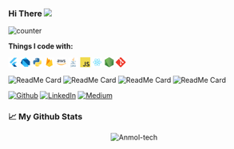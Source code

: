 ### Hi There <img src="https://media.giphy.com/media/hvRJCLFzcasrR4ia7z/giphy.gif" width="25px">

![counter](https://enxmmt24zjfo5wl.m.pipedream.net)

**Things I code with:**

<code><img height="20" src="https://raw.githubusercontent.com/github/explore/80688e429a7d4ef2fca1e82350fe8e3517d3494d/topics/flutter/flutter.png"></code>
<code><img height="20" src="https://raw.githubusercontent.com/github/explore/80688e429a7d4ef2fca1e82350fe8e3517d3494d/topics/dart/dart.png"></code>
<code><img height="20" src="https://raw.githubusercontent.com/github/explore/80688e429a7d4ef2fca1e82350fe8e3517d3494d/topics/python/python.png"></code>
<code><img height="20" src="https://raw.githubusercontent.com/github/explore/80688e429a7d4ef2fca1e82350fe8e3517d3494d/topics/firebase/firebase.png"></code>
<code><img height="20" src="https://raw.githubusercontent.com/github/explore/80688e429a7d4ef2fca1e82350fe8e3517d3494d/topics/aws/aws.png"></code>
<code><img height="20" src="https://raw.githubusercontent.com/github/explore/80688e429a7d4ef2fca1e82350fe8e3517d3494d/topics/java/java.png"></code>
<code><img height="20" src="https://raw.githubusercontent.com/github/explore/80688e429a7d4ef2fca1e82350fe8e3517d3494d/topics/javascript/javascript.png"></code>
<code><img height="20" src="https://raw.githubusercontent.com/github/explore/80688e429a7d4ef2fca1e82350fe8e3517d3494d/topics/react/react.png"></code>
<code><img height="20" src="https://raw.githubusercontent.com/github/explore/80688e429a7d4ef2fca1e82350fe8e3517d3494d/topics/nodejs/nodejs.png"></code>
<code><img height="20" src="https://raw.githubusercontent.com/github/explore/80688e429a7d4ef2fca1e82350fe8e3517d3494d/topics/git/git.png"></code>

![ReadMe Card](https://github-readme-stats.vercel.app/api/pin/?username=Q-Stream&repo=Q-Stream&theme=gotham)
![ReadMe Card](https://github-readme-stats.vercel.app/api/pin/?username=Anmol-tech&repo=wegrow&theme=gotham)
![ReadMe Card](https://github-readme-stats.vercel.app/api/pin/?username=Anmol-tech&repo=VideoPlayer-js&theme=gotham)
![ReadMe Card](https://github-readme-stats.vercel.app/api/pin/?username=Anmol-tech&repo=ConnectInstance&theme=gotham)

<p><a href="https://github.com/Anmol-tech" target="_blank"><img alt="Github" src="https://img.shields.io/badge/GitHub-%2312100E.svg?&style=for-the-badge&logo=Github&logoColor=white" /></a> 
<a href="https://www.linkedin.com/in/anmolsharma-cs/" target="_blank"><img alt="LinkedIn" src="https://img.shields.io/badge/linkedin-%230077B5.svg?&style=for-the-badge&logo=linkedin&logoColor=white" /></a>
<a href="https://medium.com/@anmol2512s" target="_blank"><img alt="Medium" src="https://img.shields.io/badge/medium-%2312100E.svg?&style=for-the-badge&logo=medium&logoColor=white" /></a>
</p>

<h3>📈 My Github Stats</h3>

<p align="center"> <img src="https://github-readme-stats.vercel.app/api?username=Anmol-tech&show_icons=true&theme=gotham" alt="Anmol-tech" />
